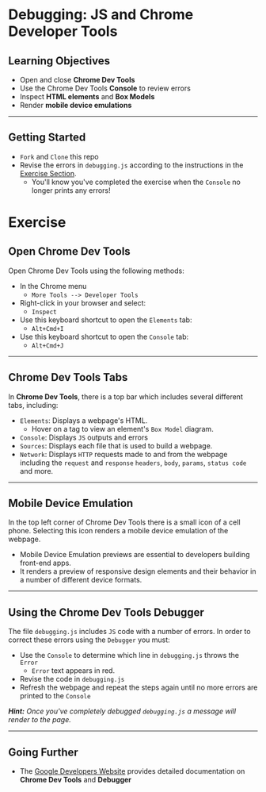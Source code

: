 # Debugging: JS and Chrome Developer Tools

## Learning Objectives

- Open and close **Chrome Dev Tools**
- Use the Chrome Dev Tools **Console** to review errors
- Inspect **HTML elements** and **Box Models**
- Render **mobile device emulations**

---

## Getting Started

- `Fork` and `Clone` this repo
- Revise the errors in `debugging.js` according to the instructions in the [Exercise Section](#exercise).
  - You'll know you've completed the exercise when the `Console` no longer prints any errors!

# Exercise

## Open Chrome Dev Tools

Open Chrome Dev Tools using the following methods:

- In the Chrome menu
  - `More Tools --> Developer Tools`
- Right-click in your browser and select:
  - `Inspect`
- Use this keyboard shortcut to open the `Elements` tab:
  - `Alt+Cmd+I`
- Use this keyboard shortcut to open the `Console` tab:
  - `Alt+Cmd+J`

---

## Chrome Dev Tools Tabs

In **Chrome Dev Tools**, there is a top bar which includes several different tabs, including:

- `Elements`: Displays a webpage's HTML.
  - Hover on a tag to view an element's `Box Model` diagram.
- `Console`: Displays `JS` outputs and errors
- `Sources`: Displays each file that is used to build a webpage.
- `Network`: Displays `HTTP` requests made to and from the webpage including the `request` and `response` `headers`, `body`, `params`, `status code` and more.

---

## Mobile Device Emulation

In the top left corner of Chrome Dev Tools there is a small icon of a cell phone. Selecting this icon renders a mobile device emulation of the webpage.

- Mobile Device Emulation previews are essential to developers building front-end apps.
- It renders a preview of responsive design elements and their behavior in a number of different device formats.

---

## Using the Chrome Dev Tools Debugger

The file `debugging.js` includes `JS` code with a number of errors. In order to correct these errors using the `Debugger` you must:

- Use the `Console` to determine which line in `debugging.js` throws the `Error`
  - `Error` text appears in red.
- Revise the code in `debugging.js`
- Refresh the webpage and repeat the steps again until no more errors are printed to the `Console`

_**Hint:** Once you've completely debugged `debugging.js` a message will render to the page._

---

## Going Further

- The [Google Developers Website](https://developers.google.com/web/tools/chrome-devtools/javascript/) provides detailed documentation on **Chrome Dev Tools** and **Debugger**
